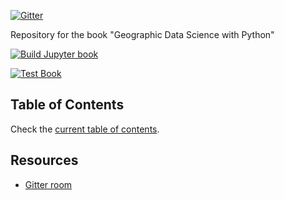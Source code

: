 [![Gitter](https://badges.gitter.im/pysal/gdsbook.svg)](https://gitter.im/pysal/gdsbook?utm_source=badge&utm_medium=badge&utm_campaign=pr-badge)

Repository for the book "Geographic Data Science with Python"

[![Build Jupyter book](https://github.com/gdsbook/book/actions/workflows/build_website.yml/badge.svg?branch=master)](https://github.com/gdsbook/book/actions/workflows/build_website.yml)

[![Test Book](https://github.com/gdsbook/book/actions/workflows/test_book.yml/badge.svg?branch=master)](https://github.com/gdsbook/book/actions/workflows/test_book.yml)

## Table of Contents

Check the [current table of contents](notebooks/00_toc.md).

## Resources

- [Gitter room](https://gitter.im/pysal/gdsbook?utm_source=share-link&utm_medium=link&utm_campaign=share-link)
